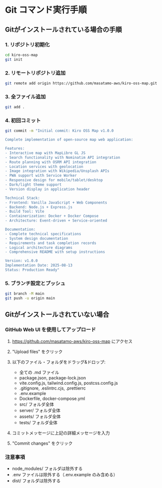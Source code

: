 # Git コマンド実行手順

## Gitがインストールされている場合の手順

### 1. リポジトリ初期化
```bash
cd kiro-oss-map
git init
```

### 2. リモートリポジトリ追加
```bash
git remote add origin https://github.com/masatamo-aws/kiro-oss-map.git
```

### 3. 全ファイル追加
```bash
git add .
```

### 4. 初回コミット
```bash
git commit -m "Initial commit: Kiro OSS Map v1.0.0

Complete implementation of open-source map web application:

Features:
- Interactive map with MapLibre GL JS
- Search functionality with Nominatim API integration
- Route planning with OSRM API integration
- Location services with geolocation
- Image integration with Wikipedia/Unsplash APIs
- PWA support with Service Worker
- Responsive design for mobile/tablet/desktop
- Dark/light theme support
- Version display in application header

Technical Stack:
- Frontend: Vanilla JavaScript + Web Components
- Backend: Node.js + Express.js
- Build Tool: Vite
- Containerization: Docker + Docker Compose
- Architecture: Event-driven + Service-oriented

Documentation:
- Complete technical specifications
- System design documentation
- Requirements and task completion records
- Logical architecture diagrams
- Comprehensive README with setup instructions

Version: v1.0.0
Implementation Date: 2025-08-13
Status: Production Ready"
```

### 5. ブランチ設定とプッシュ
```bash
git branch -M main
git push -u origin main
```

## Gitがインストールされていない場合

### GitHub Web UI を使用してアップロード

1. https://github.com/masatamo-aws/kiro-oss-map にアクセス
2. "Upload files" をクリック
3. 以下のファイル・フォルダをドラッグ&ドロップ:
   - 全ての .md ファイル
   - package.json, package-lock.json
   - vite.config.js, tailwind.config.js, postcss.config.js
   - .gitignore, .eslintrc.cjs, .prettierrc
   - .env.example
   - Dockerfile, docker-compose.yml
   - src/ フォルダ全体
   - server/ フォルダ全体
   - assets/ フォルダ全体
   - tests/ フォルダ全体

4. コミットメッセージに上記の詳細メッセージを入力
5. "Commit changes" をクリック

### 注意事項
- node_modules/ フォルダは除外する
- .env ファイルは除外する（.env.example のみ含める）
- dist/ フォルダは除外する